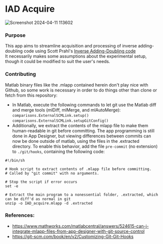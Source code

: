 # IAD Acquire
![Screenshot 2024-04-11 113602](https://github.com/ccampb19/IAD_Acquire/assets/43229278/7f8b0623-a8ef-4480-b0ac-0739717d3e89)
### Purpose
This app aims to streamline acquisition and processing of inverse adding-doubling code using Scott Prahl's [Inverse Adding-Doubling code](https://github.com/scottprahl)  
It necessarily makes some assumptions about the experimental setup, though it could be modified to suit the user's needs. 
### Contributing
Matlab binary files like the .mlapp contained herein don't play nice with Github, so some work is necessary in order to do things other than clone or fetch from this repository:  
* In Matlab, execute the following commands to let git use the Matlab diff and merge tools (mlDiff, mlMerge, and mlAutoMerge):  
    `comparisons.ExternalSCMLink.setup()`  
    `comparisons.ExternalSCMLink.setupGitConfig()`  
* Additionally, we extract the contents of the mlapp file to make them human-readable in git before committing. The app programming is still done in App Designer, but viewing differences
 between commits can now be done outside of matlab, using the files in the .extracted directory. To enable this behavior, add the file `pre-commit` (no extension) to `./git/hooks`,
 containing the following code:
```
#!/bin/sh

# Hook script to extract contents of .mlapp file before committing.
# Called by "git commit" with no arguments.

# Stop the script if error occurs
set -e

# Extract the main program to a nonessential folder, .extracted, which can be diff'd as normal in git
unzip -o IAD_acquire.mlapp -d .extracted
```
     
### References:
* https://www.mathworks.com/matlabcentral/answers/524615-can-i-integrate-mlapp-files-from-app-designer-with-git-source-control  
* https://git-scm.com/book/en/v2/Customizing-Git-Git-Hooks

